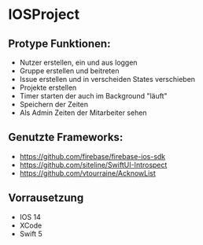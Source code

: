 # IOSProject

## Protype Funktionen:
- Nutzer erstellen, ein und aus loggen 
- Gruppe erstellen und beitreten
- Issue erstellen und in verscheiden States verschieben
- Projekte erstellen 
- Timer starten der auch im Background "läuft"
- Speichern der Zeiten
- Als Admin Zeiten der Mitarbeiter sehen

## Genutzte Frameworks:
  * https://github.com/firebase/firebase-ios-sdk
  * https://github.com/siteline/SwiftUI-Introspect
  * https://github.com/vtourraine/AcknowList
  
## Vorrausetzung 
 - IOS 14
 - XCode 
 - Swift 5
